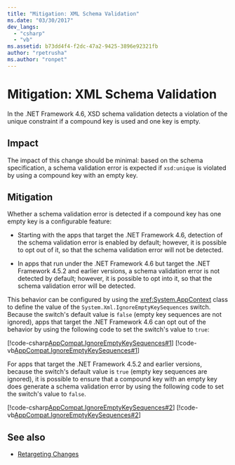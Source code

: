```yaml
---
title: "Mitigation: XML Schema Validation"
ms.date: "03/30/2017"
dev_langs: 
  - "csharp"
  - "vb"
ms.assetid: b73dd4f4-f2dc-47a2-9425-3896e92321fb
author: "rpetrusha"
ms.author: "ronpet"
---
```

# Mitigation: XML Schema Validation
In the .NET Framework 4.6, XSD schema validation detects a violation of the unique constraint if a compound key is used and one key is empty.  
  
## Impact  
 The impact of this change should be minimal: based on the schema specification, a schema validation error is expected if `xsd:unique` is violated by using a compound key with an empty key.  
  
## Mitigation  
 Whether a schema validation error is detected if a compound key has one empty key is a configurable feature:  
  
- Starting with the apps that target the .NET Framework 4.6, detection of the schema validation error is enabled by default; however, it is possible to opt out of it, so that the schema validation error will not be detected.  
  
- In apps that run under the .NET Framework 4.6 but target the .NET Framework 4.5.2 and earlier versions, a schema validation error is not detected by default; however, it is possible to opt into it, so that the schema validation error will be detected.  
  
 This behavior can be configured by using the <xref:System.AppContext> class to define the value of the `System.Xml.IgnoreEmptyKeySequences` switch. Because the switch's default value is `false` (empty key sequences are not ignored), apps that target the .NET Framework 4.6 can opt out of the behavior by using the following code to set the switch's value to `true`:  
  
 [!code-csharp[AppCompat.IgnoreEmptyKeySequences#1](../../../samples/snippets/csharp/VS_Snippets_CLR/appcompat.ignoreemptykeysequences/cs/program.cs#1)]
 [!code-vb[AppCompat.IgnoreEmptyKeySequences#1](../../../samples/snippets/visualbasic/VS_Snippets_CLR/appcompat.ignoreemptykeysequences/vb/module1.vb#1)]  
  
 For apps that target the .NET Framework 4.5.2 and earlier versions, because the switch's default value is `true` (empty key sequences are ignored), it is possible to ensure that a compound key with an empty key does generate a schema validation error by using the following code to set the switch's value to `false`.  
  
 [!code-csharp[AppCompat.IgnoreEmptyKeySequences#2](../../../samples/snippets/csharp/VS_Snippets_CLR/appcompat.ignoreemptykeysequences/cs/program.cs#2)]
 [!code-vb[AppCompat.IgnoreEmptyKeySequences#2](../../../samples/snippets/visualbasic/VS_Snippets_CLR/appcompat.ignoreemptykeysequences/vb/module1.vb#2)]  
  
## See also

- [Retargeting Changes](../../../docs/framework/migration-guide/retargeting-changes-in-the-net-framework-4-6.md)
